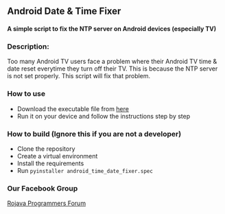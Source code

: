 ## Android Date & Time Fixer
#### A simple script to fix the NTP server on Android devices (especially TV)

### Description:
Too many Android TV users face a problem where their Android TV time & date reset everytime they turn off their TV. This is because the NTP server is not set properly. This script will fix that problem.


### How to use
- Download the executable file from [here]('https://github.com/JagarYousef/android-tv-date-time-fixer/releases')
- Run it on your device and follow the instructions step by step


### How to build (Ignore this if you are not a developer)
- Clone the repository
- Create a virtual environment
- Install the requirements
- Run `pyinstaller android_time_date_fixer.spec`

### Our Facebook Group
[Rojava Programmers Forum](https://www.facebook.com/groups/rpforums)